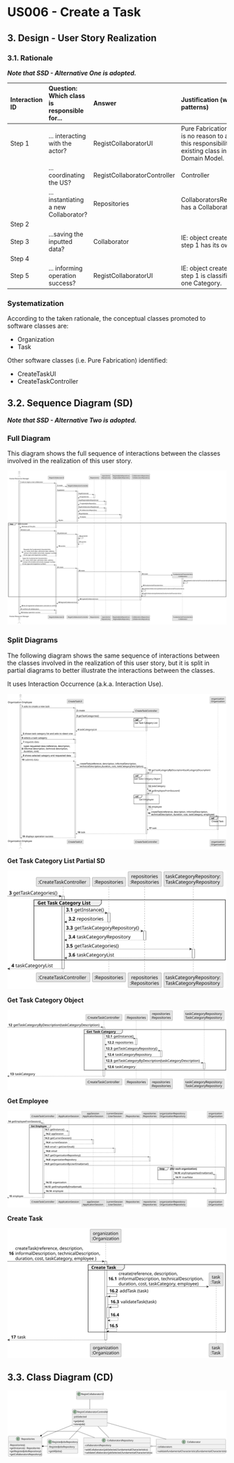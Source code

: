 # US006 - Create a Task 

## 3. Design - User Story Realization 

### 3.1. Rationale

_**Note that SSD - Alternative One is adopted.**_

| Interaction ID | Question: Which class is responsible for...   | Answer                       | Justification (with patterns)                                                                                 |
|:-------------  |:----------------------------------------------|:-----------------------------|:--------------------------------------------------------------------------------------------------------------|
| Step 1  		 | 	... interacting with the actor?              | RegistCollaboratorUI         | Pure Fabrication: there is no reason to assign this responsibility to any existing class in the Domain Model. |
| 			  		 | 	... coordinating the US?                     | RegistCollaboratorController | Controller                                                                                                    |
| 			  		 | 	... instantiating a new Collaborator?        | Repositories                 | CollaboratorsRepository has a Collaborator.                                                                   |
| Step 2  		 | 							                                       |                              |                                                                                                               |
| Step 3  		 | 	...saving the inputted data?                 | Collaborator                 | IE: object created in step 1 has its own data.                                                                |
| Step 4  		 | 	                                             |                              |                                                        |
| Step 5  		 | 	... informing operation success?         | RegistCollaboratorUI                         | IE: object created in step 1 is classified in one Category.                                                   |

### Systematization ##

According to the taken rationale, the conceptual classes promoted to software classes are: 

* Organization
* Task

Other software classes (i.e. Pure Fabrication) identified: 

* CreateTaskUI  
* CreateTaskController


## 3.2. Sequence Diagram (SD)

_**Note that SSD - Alternative Two is adopted.**_

### Full Diagram

This diagram shows the full sequence of interactions between the classes involved in the realization of this user story.

![Sequence Diagram - Full](svg/us003-sequence-diagram-full.svg)

### Split Diagrams

The following diagram shows the same sequence of interactions between the classes involved in the realization of this user story, but it is split in partial diagrams to better illustrate the interactions between the classes.

It uses Interaction Occurrence (a.k.a. Interaction Use).

![Sequence Diagram - split](svg/us003-sequence-diagram-split.svg)

**Get Task Category List Partial SD**

![Sequence Diagram - Partial - Get Task Category List](svg/us003-sequence-diagram-partial-get-task-category-list.svg)

**Get Task Category Object**

![Sequence Diagram - Partial - Get Task Category Object](svg/us003-sequence-diagram-partial-get-task-category.svg)

**Get Employee**

![Sequence Diagram - Partial - Get Employee](svg/us003-sequence-diagram-partial-get-employee.svg)

**Create Task**

![Sequence Diagram - Partial - Create Task](svg/us003-sequence-diagram-partial-create-task.svg)

## 3.3. Class Diagram (CD)

![Class Diagram](svg/us003-class-diagram.svg)